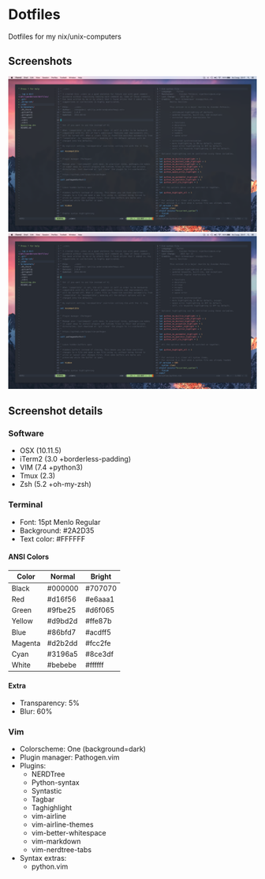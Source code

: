 # Dotfiles
Dotfiles for my nix/unix-computers

## Screenshots
![Screenshot1](https://raw.githubusercontent.com/renegadevi/dotfiles/master/Screenshot_01.png)
![Screenshot2](https://raw.githubusercontent.com/renegadevi/dotfiles/master/Screenshot_02.png)

## Screenshot details

### Software
- OSX (10.11.5)
- iTerm2 (3.0 +borderless-padding)
- VIM (7.4 +python3)
- Tmux (2.3)
- Zsh (5.2 +oh-my-zsh)

### Terminal

- Font: 15pt Menlo Regular
- Background: #2A2D35
- Text color: #FFFFFF

#### ANSI Colors

| Color   | Normal  | Bright  |
|---------|---------|---------|
| Black   | #000000 | #707070 |
| Red     | #d16f56 | #e6aaa1 |
| Green   | #9fbe25 | #d6f065 |
| Yellow  | #d9bd2d | #ffe87b |
| Blue    | #86bfd7 | #acdff5 |
| Magenta | #d2b2dd | #fcc2fe |
| Cyan    | #3196a5 | #8ce3df |
| White   | #bebebe | #ffffff |

#### Extra
- Transparency: 5%
- Blur: 60%

### Vim

- Colorscheme: One (background=dark)
- Plugin manager: Pathogen.vim
- Plugins:
    - NERDTree
    - Python-syntax
    - Syntastic
    - Tagbar
    - Taghighlight
    - vim-airline
    - vim-airline-themes
    - vim-better-whitespace
    - vim-markdown
    - vim-nerdtree-tabs
- Syntax extras:
    - python.vim
